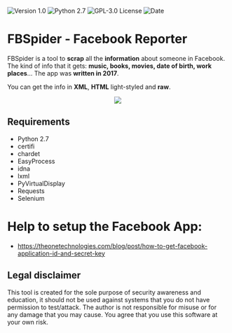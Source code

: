 ![[Version 1.0](https://github.com/R3nt0n)](http://img.shields.io/badge/version-v1.0-orange.svg)
![[Python 2.7](https://github.com/R3nt0n)](http://img.shields.io/badge/python-2.7-blue.svg)
![[GPL-3.0 License](https://github.com/R3nt0n)](https://img.shields.io/badge/license-GPL%203.0-brightgreen.svg)
![[Date](https://github.com/R3nt0n)](http://img.shields.io/badge/date-2017-yellow.svg)


# FBSpider - Facebook Reporter

FBSpider is a tool to **scrap** all the **information** about someone in Facebook. The kind of info that it gets: **music, books, movies, date of birth, work places**...
The app was **written in 2017**.

You can get the info in **XML**, **HTML** light-styled and **raw**.


<p align="center"><img src="https://github.com/R3nt0n/fbspider/blob/master/report_example/report_example.png" /></p>


## Requirements
+ Python 2.7
+ certifi
+ chardet
+ EasyProcess
+ idna
+ lxml
+ PyVirtualDisplay
+ Requests
+ Selenium


# Help to setup the Facebook App:
- https://theonetechnologies.com/blog/post/how-to-get-facebook-application-id-and-secret-key


## Legal disclaimer
This tool is created for the sole purpose of security awareness and education, it should not be used against systems that you do not have permission to test/attack. The author is not responsible for misuse or for any damage that you may cause. You agree that you use this software at your own risk. 
